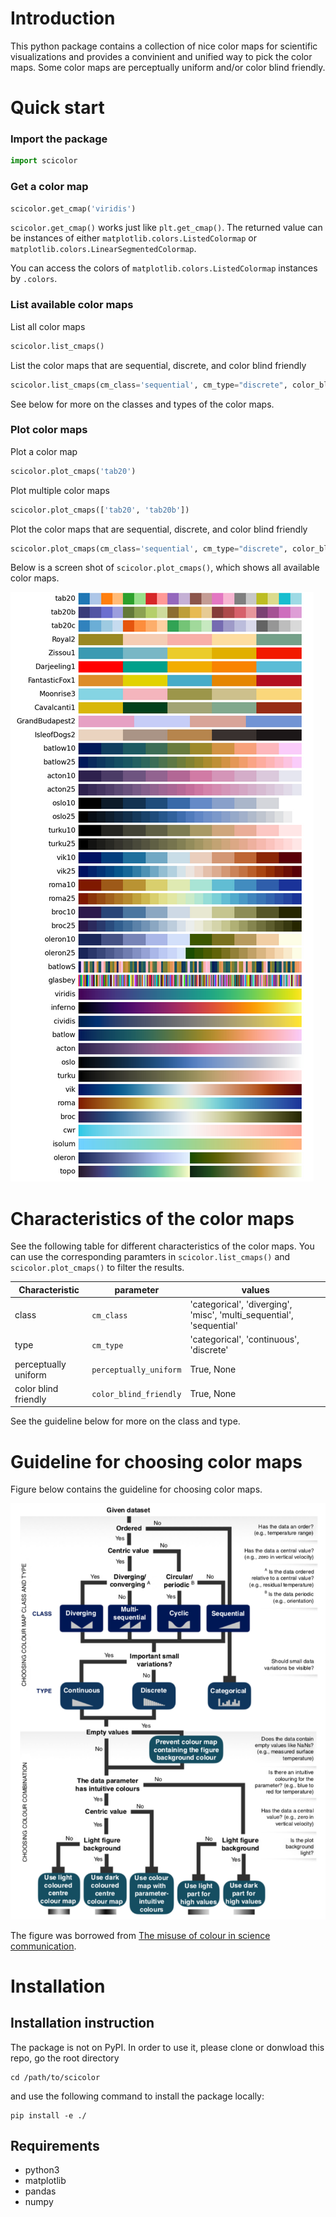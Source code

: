 # Introduction

This python package contains a collection of nice color maps for scientific visualizations and provides a convinient and unified way to pick the color maps. Some color maps are perceptually uniform and/or color blind friendly.

# Quick start

### Import the package

```python
import scicolor
```

### Get a color map

```py
scicolor.get_cmap('viridis')
```

`scicolor.get_cmap()` works just like `plt.get_cmap()`.
The returned value can be instances of either `matplotlib.colors.ListedColormap` or `matplotlib.colors.LinearSegmentedColormap`.

You can access the colors of `matplotlib.colors.ListedColormap` instances by `.colors`.


### List available color maps

List all color maps

```py
scicolor.list_cmaps()
```

List the color maps that are sequential, discrete, and color blind friendly

```py
scicolor.list_cmaps(cm_class='sequential', cm_type="discrete", color_blind_friendly=True)
```

See below for more on the classes and types of the color maps.

### Plot color maps

Plot a color map

```py
scicolor.plot_cmaps('tab20')
```

Plot multiple color maps

```py
scicolor.plot_cmaps(['tab20', 'tab20b'])
```

Plot the color maps that are sequential, discrete, and color blind friendly

```py
scicolor.plot_cmaps(cm_class='sequential', cm_type="discrete", color_blind_friendly=True)
```

Below is a screen shot of `scicolor.plot_cmaps()`, which shows all available color maps.

![list](list_of_cms.png)

# Characteristics of the color maps

See the following table for different characteristics of the color maps.
You can use the corresponding paramters in `scicolor.list_cmaps()` and `scicolor.plot_cmaps()` to filter the results.

Characteristic         | parameter              | values
-----------------------|------------------------|-------------
class                  | `cm_class`             | 'categorical', 'diverging', 'misc', 'multi_sequential', 'sequential'
type                   | `cm_type`              | 'categorical', 'continuous', 'discrete'
perceptually uniform   | `perceptually_uniform` | True, None
color blind friendly   | `color_blind_friendly` | True, None

See the guideline below for more on the class and type.


# Guideline for choosing color maps

Figure below contains the guideline for choosing color maps.

![guideline](guideline.png)

The figure was borrowed from [The misuse of colour in science communication](https://doi.org/10.1038/s41467-020-19160-7).


# Installation
## Installation instruction

The package is not on PyPI.
In order to use it, please clone or donwload this repo, go the root directory

```
cd /path/to/scicolor
```

and use the following command to install the package locally:

```
pip install -e ./
```

## Requirements

- python3
- matplotlib
- pandas
- numpy 
